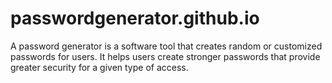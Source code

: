 # passwordgenerator.github.io
A password generator is a software tool that creates random or customized passwords for users. It helps users create stronger passwords that provide greater security for a given type of access.
